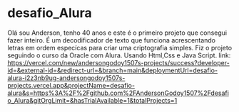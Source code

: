 # desafio_Alura
Olá sou Anderson, tenho 40 anos e este é o primeiro projeto que consegui fazer inteiro. É um decodificador de texto que funciona acrescentando letras em ordem especícas para criar uma criptografia simples. Fiz o projeto seguindo o curso da Oracle com Alura. Usando Html,Css e Java Script.
link: https://vercel.com/new/andersongodoy1507s-projects/success?developer-id=&external-id=&redirect-url=&branch=main&deploymentUrl=desafio-alura-i2z3nb9ug-andersongodoy1507s-projects.vercel.app&projectName=desafio-alura&s=https%3A%2F%2Fgithub.com%2FAndersonGodoy1507%2Fdesafio_Alura&gitOrgLimit=&hasTrialAvailable=1&totalProjects=1

